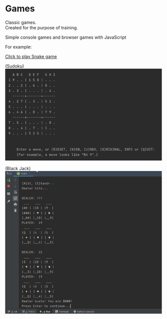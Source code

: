 # Games
Classic games.    
Created for the purpose of training.    

Simple console games and browser games with JavaScript

For example:    

[Click to play Snake game](https://github.com/ReVadim/Games/Snake_JS)

(Sudoku)    
<img src="https://github.com/ReVadim/Games/blob/main/sudoku/printscreen/move.png" alt="sudoku">    

(Black Jack)    
<img src="https://github.com/ReVadim/Games/blob/main/Black_Jack/printscreen/win.png" alt="Black_Jack">    
 
